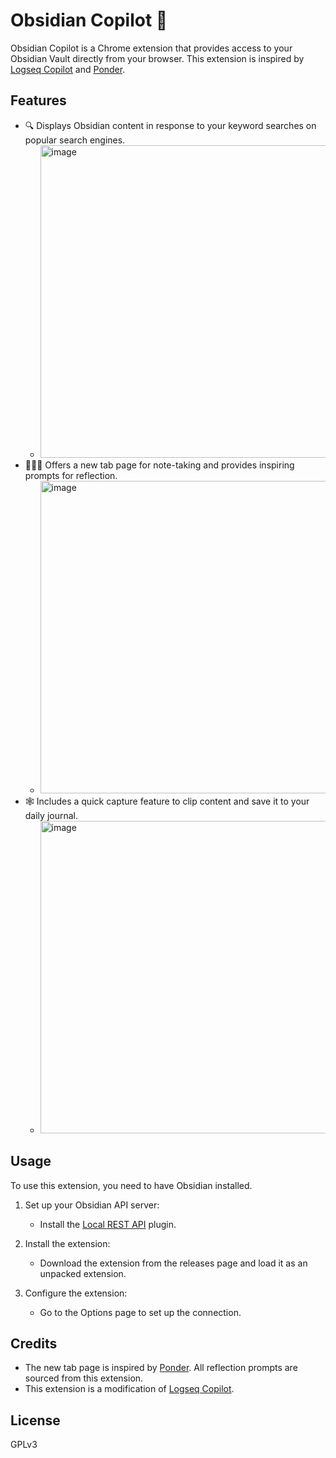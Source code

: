 # Obsidian Copilot 🚀

Obsidian Copilot is a Chrome extension that provides access to your Obsidian Vault directly from your browser. This extension is inspired by [Logseq Copilot](https://logseq-copilot.eindex.me/) and [Ponder](https://chromewebstore.google.com/detail/ponder/iahlambfobindandliebffikfgfmppom).

## Features

- 🔍 Displays Obsidian content in response to your keyword searches on popular search engines.
   - <img width="500" alt="image" src="https://github.com/thingnotok/obs-copilot/assets/29173832/46843060-0ee9-4701-8c22-1edf6ecfedcf">
- 🧎🏻‍➡️ Offers a new tab page for note-taking and provides inspiring prompts for reflection.
   - <img width="500" alt="image" src="https://github.com/thingnotok/obs-copilot/assets/29173832/23251958-2598-45d5-bcb6-580c825070b7">
- 🕸️ Includes a quick capture feature to clip content and save it to your daily journal.
   - <img width="500" alt="image" src="https://github.com/thingnotok/obs-copilot/assets/29173832/a16eb15c-2c24-4516-91ff-4e9f534b06a5">


## Usage

To use this extension, you need to have Obsidian installed.

1. Set up your Obsidian API server:
   - Install the [Local REST API](https://github.com/coddingtonbear/obsidian-local-rest-api) plugin.


2. Install the extension:
   - Download the extension from the releases page and load it as an unpacked extension.

3. Configure the extension:
   - Go to the Options page to set up the connection.

## Credits

- The new tab page is inspired by [Ponder](https://chromewebstore.google.com/detail/ponder/iahlambfobindandliebffikfgfmppom). All reflection prompts are sourced from this extension.
- This extension is a modification of [Logseq Copilot](https://logseq-copilot.eindex.me/).

## License

GPLv3
